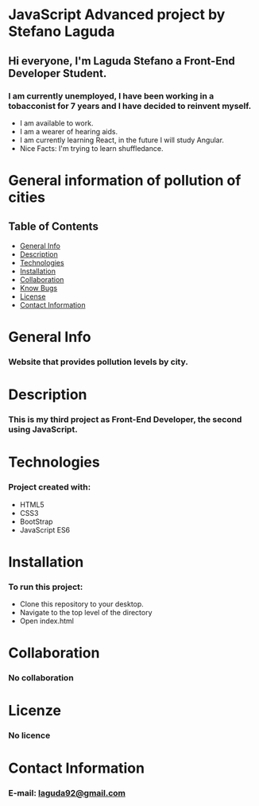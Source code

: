 # JavaScript Advanced project by Stefano Laguda

## Hi everyone, I'm Laguda Stefano a Front-End Developer Student.

### I am currently unemployed, I have been working in a tobacconist for 7 years and I have decided to reinvent myself.
* I am available to work.
* I am a wearer of hearing aids.
* I am currently learning React, in the future I will study Angular.
* Nice Facts: I'm trying to learn shuffledance.


# General information of pollution of cities

## Table of Contents
- [General Info](#general-info)
- [Description](#description)
- [Technologies](#technologies)
- [Installation](#installation)
- [Collaboration](#collaboration)
- [Know Bugs](#know-bugs)
- [License](#license)
- [Contact Information](#contacts)

# General Info
### Website that provides pollution levels by city.

# Description
### This is my third project as Front-End Developer, the second using JavaScript.

# Technologies 
### Project created with:
  - HTML5
  - CSS3
  - BootStrap
  - JavaScript ES6


# Installation
### To run this project:
  - Clone this repository to your desktop.
  - Navigate to the top level of the directory
  - Open index.html

# Collaboration
### No collaboration

# Licenze
### No licence

# Contact Information
### E-mail: [laguda92@gmail.com](laguda92@gmail.com)